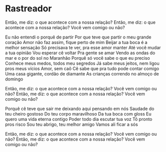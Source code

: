 # Rastreador

Então, me diz: o que acontece com a nossa relação?
Então, me diz: o que acontece com a nossa relação?
Você vem comigo ou não?

Eu não entendi o porquê de partir
Por que teve que partir o meu grande coração
Amor não faz assim, fique perto de mim
Beijar a tua boca é a melhor sensação
Só precisava te ver, pra esse amor manter
Até você mudar a tua opinião
Vou esperar cê voltar
Pra gente se amar
Vendo as ondas do mar e o por do sol no Maranhão
Porquê só você sabe o que eu preciso
Conhece meus medos, todos meu segredos
Já sabe meus jeitos, nem ligou pros meus vícios
Amor, sem caô
Cê sabe que pra tudo pode contar comigo
Uma casa gigante, cordão de diamante
As crianças correndo no almoço de domingo

Então, me diz: o que acontece com a nossa relação?
Você vem comigo ou não?
Então, me diz: o que acontece com a nossa relação?
Você vem comigo ou não?

Porquê cê teve que sair me deixando aqui pensando em nós
Saudade do teu cheiro gostoso
Do teu corpo maravilhoso
Da tua boca com gloss
Eu quero uma vida eterna contigo
Poder todo dia escutar tua voz
Tô pronto pros risco
Sou teu abrigo, teu melhor amigo
Vamos ali ficar a sós

Então, me diz: o que acontece com a nossa relação?
Você vem comigo ou não?
Então, me diz: o que acontece com a nossa relação?
Você vem comigo ou não?
